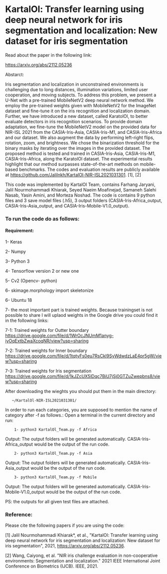 # KartalOl: Transfer learning using deep neural network for iris segmentation and localization: New dataset for iris segmentation 

Read about the paper in the following link:

   https://arxiv.org/abs/2112.05236 

Abstarct:


Iris segmentation and localization in unconstrained environments is challenging due to long distances, illumination variations, limited user cooperation, and moving subjects. To address this problem, we present a U-Net with a pre-trained MobileNetV2 deep neural network method. We employ the pre-trained weights given with MobileNetV2 for the ImageNet dataset and fine-tune it on the iris recognition and localization domain. Further, we have introduced a new dataset, called KaratolOl, to better evaluate detectors in iris recognition scenarios. To provide domain adaptation, we fine-tune the MobileNetV2 model on the provided data for NIR-ISL 2021 from the CASIA-Iris-Asia, CASIA-Iris-M1, and CASIA-Iris-Africa and our dataset. We also augment the data by performing left-right flips, rotation, zoom, and brightness. We chose the binarization threshold for the binary masks by iterating over the images in the provided dataset. The proposed method is tested and trained in CASIA-Iris-Asia, CASIA-Iris-M1, CASIA-Iris-Africa, along the KaratolOl dataset. The experimental results highlight that our method surpasses state-of-the-art methods on mobile-based benchmarks. The codes and evaluation results are publicly available at https://github.com/Jalilnkh/KartalOl-NIR-ISL2021031301. [1], [2]


This code was implemented by KartalOl Team, contains Farhang Jaryani, Jalil Nourmohammadi Khiarak, Seyed Naeim Moafinejad, Samaneh Salehi Nasab, Yasin Amini, and Morteza Noshad.
The code is contains  9 python files and 3 save model files (.h5), 3 output folders (CASIA-Iris-Africa_output, CASIA-Iris-Asia_output, and CASIA-Iris-Mobile-V1.0_output).

### To run the code do as follows:

#### Requirement:

1- Keras

2- Numpy

3- Python 3 

4- Tensorflow version 2 or new one

5- Cv2 (Opencv- python)

6- skimage.morphology import skeletonize

6- Ubuntu 18

7- the most important part is trained weights. Because trainingset is not possible to share I will uplaod weights in the Google drive you could find it in the following links:

   7-1: Trained weights for Outter boundary https://drive.google.com/file/d/1WrOcJNUmM1anyg-iyOqExtbZwaXcoqNR/view?usp=sharing
   
   7-2: Trained weights for Inner boundary https://drive.google.com/file/d/1tqtyFs0eu7RsCkl9SyWdwdzLaE4pr5gW/view?usp=sharing 
   
   7-3: Trained weights for Iris segmentation https://drive.google.com/file/d/1kJZcUX5lDqc7BiU7jSj0GTZuZwepbns8/view?usp=sharing 

After downloading the wieghts you should put them in the main directory:

       ~/KartalOl-NIR-ISL2021031301/
      

In order to run each categories, you are supposed to mention the name of category after -f as follows.:
Open a terminal in the current directory and run:

        1- python3 KartalOl_Team.py -f Africa

Output: The output folders will be generated automatically. CASIA-Iris-Africa_output would be the output of the run code.

        2- python3 KartalOl_Team.py -f Asia

Output: The output folders will be generated automatically. CASIA-Iris-Asia_output would be the output of the run code.

        3- python3 KartalOl_Team.py -f Mobile

Output: The output folders will be generated automatically. CASIA-Iris-Mobile-V1.0_output would be the output of the run code.


PS: the outputs for all given test files are attached. 


### Reference:

Please cite the following papers if you are using the code:

[1] Jalil Nourmohammadi Khiarak*, et al., "KartalOl: Transfer learning using deep neural network for iris segmentation and localization: New dataset for iris segmentation", 2021, https://arxiv.org/abs/2112.05236.

[2] Wang, Caiyong, et al. "NIR iris challenge evaluation in non-cooperative environments: Segmentation and localization." 2021 IEEE International Joint Conference on Biometrics (IJCB). IEEE, 2021.


